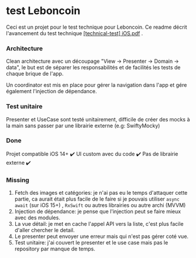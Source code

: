 # test Leboncoin

Ceci est un projet pour le test technique pour Leboncoin.
Ce readme décrit l'avancement du test technique [[technical-test] iOS.pdf](https://github.com/redamimouni/testlbc/files/9147088/technical-test.iOS.pdf)
.

### Architecture

Clean architecture avec un découpage "View -> Presenter -> Domain -> data", le but est de séparer les responsabilités et de facilités les tests de chaque brique de l'app.

Un coordinator est mis en place pour gérer la navigation dans l'app et gére également l'injection de dépendance.

### Test unitaire

Presenter et UseCase sont testé unitairement, difficile de créer des mocks à la main sans passer par une librairie externe (e.g: SwiftyMocky)

### Done

Projet compatible iOS 14+ :heavy_check_mark: 
UI custom avec du code :heavy_check_mark: 
Pas de librairie externe :heavy_check_mark: 

### Missing
1. Fetch des images et catégories: je n'ai pas eu le temps d'attaquer cette partie, ca aurait était plus facile de le faire si je pouvais utiliser ```async await``` (sur iOS 15+) ,  ```RxSwift``` ou autres librairies ou autre archi (MVVM)
2. Injection de dépendance: je pense que l'injection peut se faire mieux avec des modules.
3. La vue détail: je met en cache l'appel API vers la liste, c'est plus facile d'aller chercher le detail.
4. Le presenter peut envoyer une erreur mais qui n'est pas gérer coté vue.
5. Test unitaire: j'ai couvert le presenter et le use case mais pas le repository par manque de temps.
